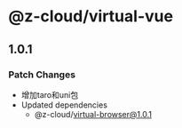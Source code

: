 # @z-cloud/virtual-vue

## 1.0.1

### Patch Changes

- 增加taro和uni包
- Updated dependencies
  - @z-cloud/virtual-browser@1.0.1
